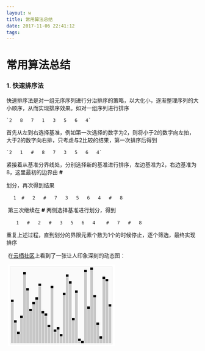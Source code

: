 ```yaml
---
layout: w
title: 常用算法总结
date: 2017-11-06 22:41:12
tags:
---
```


# 常用算法总结
### 1. 快速排序法

​	快速排序法是对一组无序序列进行分治排序的策略，以大化小，逐渐整理序列的大小顺序，从而实现排序效果。如对一组序列进行排序

 	`2   8   7   1   3   5   6   4`

​	首先从左到右选择基准，例如第一次选择的数字为2，则将小于2的数字向左拍，大于2的数字向右排，只考虑与2比较的结果，第一次排序后得到

 	`2   1   #   8   7   3   5   6   4`

​	紧接着从基准分界线处，分别选择新的基准进行排序，左边基准为2，右边基准为8，这里最初的边界由 **#**

划分，再次得到结果

​	`   1  #   2   #   7   3   5   6   4   #   8   `

​	第三次继续在 **#** 两侧选择基准进行划分，得到

​	`	1   #   2   #   3   5   6   4    #   7   #   8`

​	重复上述过程，直到划分的界限元素个数为1个的时候停止，逐个筛选，最终实现排序

​	在[云栖社区](https://yq.aliyun.com/articles/31758)上看到了一张让人印象深刻的动态图：

​	![快速排序](算法/091920544832521.gif)





